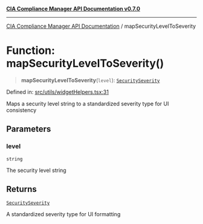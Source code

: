 [**CIA Compliance Manager API Documentation v0.7.0**](../README.md)

***

[CIA Compliance Manager API Documentation](../globals.md) / mapSecurityLevelToSeverity

# Function: mapSecurityLevelToSeverity()

> **mapSecurityLevelToSeverity**(`level`): [`SecuritySeverity`](../type-aliases/SecuritySeverity.md)

Defined in: [src/utils/widgetHelpers.tsx:31](https://github.com/Hack23/cia-compliance-manager/blob/main/src/utils/widgetHelpers.tsx#L31)

Maps a security level string to a standardized severity type for UI consistency

## Parameters

### level

`string`

The security level string

## Returns

[`SecuritySeverity`](../type-aliases/SecuritySeverity.md)

A standardized severity type for UI formatting
